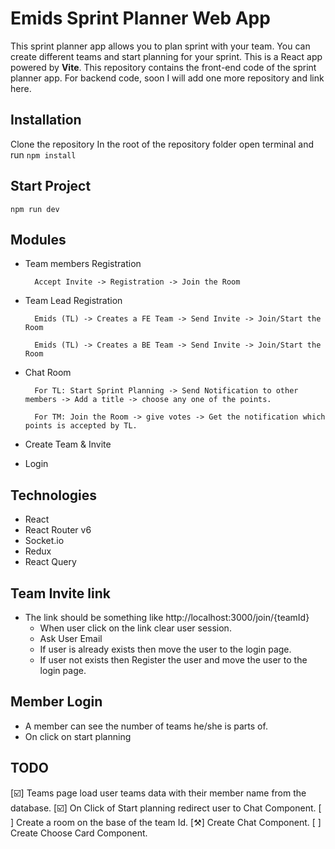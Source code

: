 # Emids Sprint Planner Web App 
This sprint planner app allows you to plan sprint with your team. You can create different teams and start planning for your sprint. This is a React app powered by **Vite**. This repository contains the front-end code of the sprint planner app. For backend code, soon I will add one more repository and link here.

## Installation
Clone the repository
In the root of the repository folder open terminal and run ``npm install``

## Start Project
``npm run dev``

## Modules 

- Team members Registration 

        Accept Invite -> Registration -> Join the Room 

- Team Lead Registration 

        Emids (TL) -> Creates a FE Team -> Send Invite -> Join/Start the Room 

        Emids (TL) -> Creates a BE Team -> Send Invite -> Join/Start the Room 

- Chat Room 

        For TL: Start Sprint Planning -> Send Notification to other members -> Add a title -> choose any one of the points. 

        For TM: Join the Room -> give votes -> Get the notification which points is accepted by TL. 

- Create Team & Invite 

- Login 
 

## Technologies 

- React 
- React Router v6 
- Socket.io 
- Redux 
- React Query 


## Team Invite link
- The link should be something like http://localhost:3000/join/{teamId}
  - When user click on the link clear user session.
  - Ask User Email
  - If user is already exists then move the user to the login page.
  - If user not exists then Register the user and move the user to the login page.


## Member Login
- A member can see the number of teams he/she is parts of.
- On click on start planning


## TODO
[☑️] Teams page load user teams data with their member name from the database.
[☑️] On Click of Start planning redirect user to Chat Component.
[ ] Create a room on the base of the team Id.
[⚒️] Create Chat Component.
[ ] Create Choose Card Component.